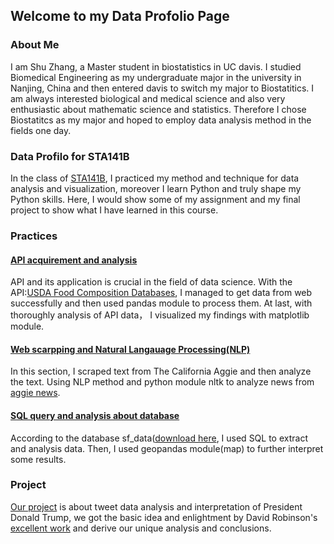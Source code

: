 ## Welcome to my Data Profolio Page

### About Me
I am Shu Zhang, a Master student in biostatistics in UC davis. I studied Biomedical Engineering as my undergraduate major in the university in Nanjing, China and then entered davis to switch my major to Biostatitics. I am always interested biological and medical science and also very enthusiastic about mathematic science and statistics. Therefore  I chose Biostatitcs as my major and hoped to employ data analysis method in the fields one day. 

### Data Profilo for STA141B
In the class of [STA141B](https://jsharpna.github.io/141B/index.html), I practiced my method and technique for data analysis and visualization, moreover I learn Python and truly shape my Python skills. Here,  I would show some of my assignment and my final project to show what I have learned in this course.


### Practices 

#### [API acquirement and analysis](https://github.com/camphora/141-Dataprofolio/blob/master/assignment4_new%20.ipynb)
API and its application is crucial in the field of data science. With the API:[USDA Food Composition Databases](https://ndb.nal.usda.gov/ndb/search/list), I managed to get data from web successfully and then used pandas module to process them. At last, with thoroughly analysis of API data， I visualized my findings with matplotlib module.

#### [Web scarpping and Natural Langauage Processing(NLP)](https://github.com/camphora/141-Dataprofolio/blob/master/assignment5_1.ipynb)
In this section, I scraped text from The California Aggie and then analyze the text. Using NLP method and python module nltk to analyze news from [aggie news](https://theaggie.org/).


#### [SQL query and analysis about database ](https://github.com/camphora/141-Dataprofolio/blob/master/assignment6_0.ipynb)
According to the database sf_data([download here](http://anson.ucdavis.edu/~nulle/sf_data.sqlite), I used SQL to extract and analysis data. Then, I used geopandas module(map) to further interpret some results.


### Project
[Our project](https://kevinxucong.github.io/141B/) is about tweet data analysis and interpretation of President Donald Trump, we got the basic idea and enlightment by David Robinson's [excellent work](http://varianceexplained.org/r/trump-tweets/) and derive our unique analysis and conclusions.

